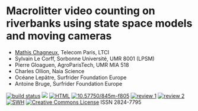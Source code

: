# Macrolitter video counting on riverbanks using state space models and moving cameras


- [Mathis Chagneux](mathis.chagneux@telecom-paris.fr ), Telecom Paris, LTCI
- Sylvain Le Corff, Sorbonne Université, UMR 8001 (LPSM)
- Pierre Gloaguen, AgroParisTech, UMR MIA 518
- Charles Ollion, Naia Science
- Océane Lepâtre, Surfrider Foundation Europe
- Antoine Bruge, Surfrider Foundation Europe



[![build status](https://github.com/computorg/published-202301-chagneux-macrolitter/workflows/build/badge.svg)](https://github.com/computorg/published-202301-chagneux-macrolitter/)
[![](https://img.shields.io/github/last-commit/computorg/published-202301-chagneux-macrolitter.svg)](https://github.com/computorg/published-202301-chagneux-macrolitter/commits/main)
[![HTML](https://img.shields.io/badge/article-HTML-034E79)](https://computorg.github.io/published-202301-chagneux-macrolitter/)
[![10.57750/845m-f805](https://img.shields.io/badge/DOI-10.57750%2F845m--f805-034E79.svg)](https://doi.org/10.57750/845m-f805)
[![review 1](https://img.shields.io/badge/review-report%201-blue)](https://github.com/computorg/published-202301-chagneux-macrolitter/issues/1)
[![review 2](https://img.shields.io/badge/review-report%202-blue)](https://github.com/computorg/published-202301-chagneux-macrolitter/issues/2)
[![SWH](https://archive.softwareheritage.org/badge/origin/https://github.com/computorg/published-202301-chagneux-macrolitter/)](https://archive.softwareheritage.org/browse/origin/?origin_url=https://github.com/computorg/published-202301-chagneux-macrolitter)
[![Creative Commons License](https://i.creativecommons.org/l/by/4.0/80x15.png)](http://creativecommons.org/licenses/by/4.0/)
ISSN 2824-7795
